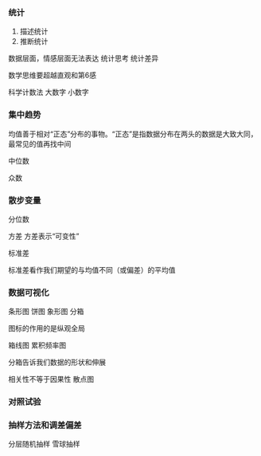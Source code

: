 ### 统计
1. 描述统计
2. 推断统计

数据层面，情感层面无法表达
统计思考 统计差异

数学思维要超越直观和第6感

科学计数法 大数字 小数字

### 集中趋势

均值善于相对“正态”分布的事物。“正态”是指数据分布在两头的数据是大致大同，最常见的值再找中间

中位数 

众数

### 散步变量

分位数

方差 方差表示“可变性”

标准差

标准差看作我们期望的与均值不同（或偏差）的平均值

### 数据可视化
条形图 饼图 象形图 分箱 

图标的作用的是纵观全局

箱线图  累积频率图

分箱告诉我们数据的形状和伸展

相关性不等于因果性 散点图 

### 对照试验


### 抽样方法和调差偏差

分层随机抽样  雪球抽样

